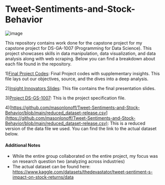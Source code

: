 # Tweet-Sentiments-and-Stock-Behavior
![image](https://isenbergmarketing.wordpress.com/wp-content/uploads/2022/06/image-1-3.png)

This repository contains work done for the capstone project for my capstone project for DS-GA-1007 (Programming for Data Science). This project showcases skills in data manipulation, data visualization, and data analysis along with web scraping. Below you can find a breakdown about each file found in the repository.

1)[Final Project Codes](https://github.com/masonlonoff/Tweet-Sentiments-and-Stock-Behavior/blob/main/1007_final_project_fv.ipynb): Final Project codes with supplementary insights. This file lays out our objectives, source, and the dives into a deep analysis.

2)[Insight Innovators Slides](https://github.com/masonlonoff/Tweet-Sentiments-and-Stock-Behavior/blob/main/Insight_Innovators_Group_17.pptx): This file contains the final presentation slides.

3)[Project DS-GS-1007](https://github.com/masonlonoff/Tweet-Sentiments-and-Stock-Behavior/blob/main/Project_DSGA1007_Fall2024.pdf): This is the project specification file. 

4)[https://github.com/masonlonoff/Tweet-Sentiments-and-Stock-Behavior/blob/main/reduced_dataset-release.csv](https://github.com/masonlonoff/Tweet-Sentiments-and-Stock-Behavior/blob/main/reduced_dataset-release.csv): This is a reduced version of the data file we used. You can find the link to the actual dataset below. 


#### Additional Notes
- While the entire group collaborated on the entire project, my focus was on research question two (analyzing across industries)
- The actual dataset can be found here: https://www.kaggle.com/datasets/thedevastator/tweet-sentiment-s-impact-on-stock-returns/data
